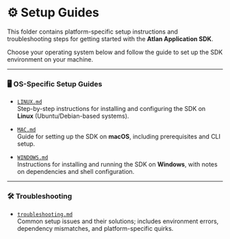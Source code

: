 # ⚙️ Setup Guides

This folder contains platform-specific setup instructions and troubleshooting steps for getting started with the **Atlan Application SDK**.

Choose your operating system below and follow the guide to set up the SDK environment on your machine.

---

### 🖥️ OS-Specific Setup Guides

- [`LINUX.md`](LINUX.md)  
  Step-by-step instructions for installing and configuring the SDK on **Linux** (Ubuntu/Debian-based systems).

- [`MAC.md`](MAC.md)  
  Guide for setting up the SDK on **macOS**, including prerequisites and CLI setup.

- [`WINDOWS.md`](WINDOWS.md)  
  Instructions for installing and running the SDK on **Windows**, with notes on dependencies and shell configuration.

---

### 🛠️ Troubleshooting

- [`troubleshooting.md`](troubleshooting.md)  
  Common setup issues and their solutions; includes environment errors, dependency mismatches, and platform-specific quirks.

